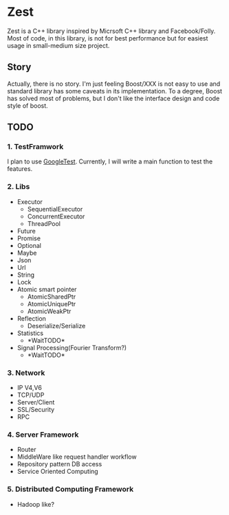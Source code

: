 # Zest

Zest is a C++ library inspired by Micrsoft C++ library and Facebook/Folly. Most of code, in this library, is not for best performance but for easiest usage in small-medium size project.

## Story

Actually, there is no story. I'm just feeling Boost/XXX is not easy to use and standard library has some caveats in its implementation.
To a degree, Boost has solved most of problems, but I don't like the interface design and code style of boost.

## TODO

### 1. TestFramwork

I plan to use [GoogleTest](https://github.com/google/googletest). Currently, I will write a main function to test the features.

### 2. Libs

* Executor
  * SequentialExecutor
  * ConcurrentExecutor
  * ThreadPool
* Future
* Promise
* Optional
* Maybe
* Json
* Url
* String
* Lock
* Atomic smart pointer
  * AtomicSharedPtr
  * AtomicUniquePtr
  * AtomicWeakPtr
* Reflection
  * Deserialize/Serialize
* Statistics
  * \*WaitTODO\*
* Signal Processing(Fourier Transform?)
  * \*WaitTODO\*

### 3. Network

* IP V4,V6
* TCP/UDP
* Server/Client
* SSL/Security
* RPC

### 4. Server Framework

* Router
* MiddleWare like request handler workflow
* Repository pattern DB access
* Service Oriented Computing

### 5. Distributed Computing Framework

* Hadoop like?